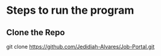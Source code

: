 # Steps to run the program

## Clone the Repo
git clone https://github.com/Jedidiah-Alvares/Job-Portal.git


